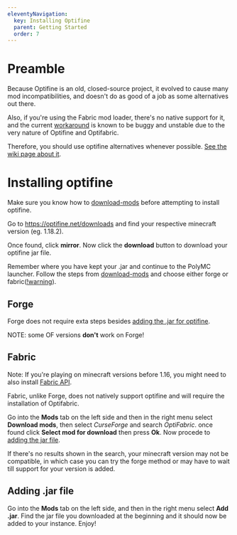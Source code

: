```yaml
---
eleventyNavigation:
  key: Installing Optifine
  parent: Getting Started
  order: 7
---
```

# Preamble

Because Optifine is an old, closed-source project, it evolved to cause many mod incompatibilities, and doesn't do as good of a job as some alternatives out there. 

Also, if you're using the Fabric mod loader, there's no native support for it, and the current [workaround](#fabric) is known to be buggy and unstable due to the very nature of Optifine and Optifabric. 

Therefore, you should use optifine alternatives whenever possible. [See the wiki page about it](../install-of-alternatives).

# Installing optifine
Make sure you know how to [download-mods](../download-mods) before attempting to install optifine.

Go to https://optifine.net/downloads and find your respective minecraft version (eg. 1.18.2).

Once found, click **mirror**. Now click the **download** button to download your optifine jar file.

Remember where you have kept your .jar and continue to the PolyMC launcher. Follow the steps from [download-mods](../download-mods) and choose either forge or fabric([!warning](#fabric)).

## Forge
Forge does not require exta steps besides [adding the .jar for optifine](#adding-.jar-file). 

NOTE: some OF versions **don't** work on Forge!

## Fabric 
Note: If you're playing on minecraft versions before 1.16, you might need to also install [Fabric API](../download-mods/#fabric).


Fabric, unlike Forge, does not natively support optifine and will require the installation of Optifabric. 

Go into the **Mods** tab on the left side and then in the right menu select **Download mods**, then select *CurseForge* and search *OptiFabric*. once found click **Select mod for download** then press **Ok**. Now procede to [adding the jar file](#adding-.jar-file). 

If there's no results shown in the search, your minecraft version may not be compatible, in which case you can try the forge method or may have to wait till support for your version is added.

## Adding .jar file
Go into the **Mods** tab on the left side, and then in the right menu select **Add .jar**. Find the jar file you downloaded at the beginning and it should now be added to your instance. Enjoy!
